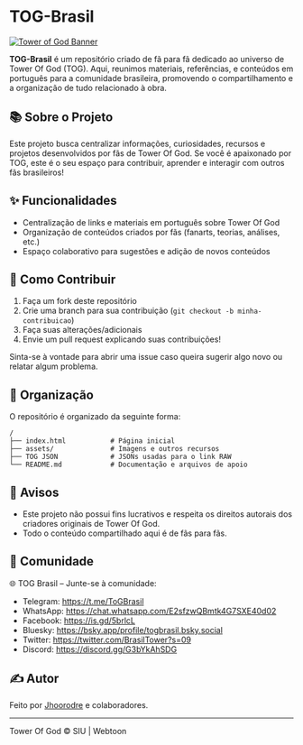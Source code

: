 # TOG-Brasil

[![Tower of God Banner](https://i.imgur.com/your-banner-image.png)](https://mangatowerofgod.com)

**TOG-Brasil** é um repositório criado de fã para fã dedicado ao universo de Tower Of God (TOG). Aqui, reunimos materiais, referências, e conteúdos em português para a comunidade brasileira, promovendo o compartilhamento e a organização de tudo relacionado à obra.

## 📚 Sobre o Projeto

Este projeto busca centralizar informações, curiosidades, recursos e projetos desenvolvidos por fãs de Tower Of God. Se você é apaixonado por TOG, este é o seu espaço para contribuir, aprender e interagir com outros fãs brasileiros!

## ✨ Funcionalidades

- Centralização de links e materiais em português sobre Tower Of God
- Organização de conteúdos criados por fãs (fanarts, teorias, análises, etc.)
- Espaço colaborativo para sugestões e adição de novos conteúdos

## 🚀 Como Contribuir

1. Faça um fork deste repositório
2. Crie uma branch para sua contribuição (`git checkout -b minha-contribuicao`)
3. Faça suas alterações/adicionais
4. Envie um pull request explicando suas contribuições!

Sinta-se à vontade para abrir uma issue caso queira sugerir algo novo ou relatar algum problema.

## 📂 Organização

O repositório é organizado da seguinte forma:

```
/
├── index.html           # Página inicial
├── assets/              # Imagens e outros recursos
├── TOG JSON             # JSONs usadas para o link RAW
└── README.md            # Documentação e arquivos de apoio
```

## 📢 Avisos

- Este projeto não possui fins lucrativos e respeita os direitos autorais dos criadores originais de Tower Of God.
- Todo o conteúdo compartilhado aqui é de fãs para fãs.

## 💬 Comunidade

🌐 TOG Brasil – Junte-se à comunidade:

- Telegram: https://t.me/ToGBrasil
- WhatsApp: https://chat.whatsapp.com/E2sfzwQBmtk4G7SXE40d02
- Facebook: https://is.gd/5brlcL
- Bluesky: https://bsky.app/profile/togbrasil.bsky.social
- Twitter: https://twitter.com/BrasilTower?s=09
- Discord: https://discord.gg/G3bYkAhSDG
  
## ✍️ Autor

Feito por [Jhoorodre](https://github.com/Jhoorodre) e colaboradores.

---

Tower Of God © SIU | Webtoon
